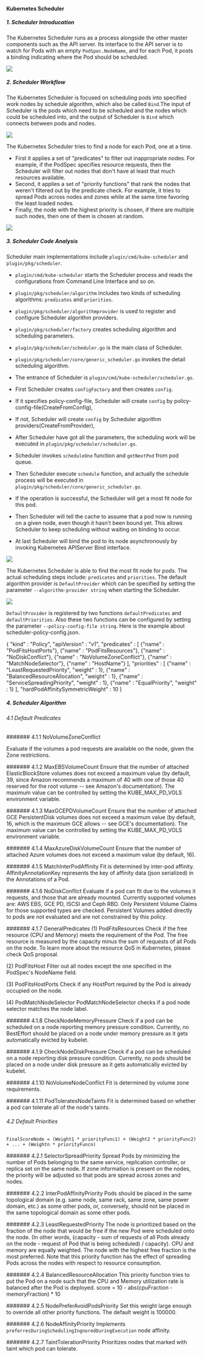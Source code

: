 #### Kubernetes Scheduler

##### 1. Scheduler Introducation

The Kubernetes Scheduler runs as a process alongside the other master components such as the API server. Its interface to the API server is to watch for Pods with an empty ```PodSpec.NodeName```, and for each Pod, it posts a binding indicating where the Pod should be scheduled.

![](../images/2017-09-25-Kubernetes-Scheduler/Scheduler.png)

##### 2. Scheduler Workflow

The Kubernetes Scheduler is focused on scheduling pods into specified work nodes by schedule algorithm, which also be called ```Bind```.The input of Scheduler is the pods which need to be scheduled and the nodes which could be scheduled into, and the output of Scheduler is ```Bind``` which connects between pods and nodes.

![](../images/2017-09-25-Kubernetes-Scheduler/Workflow.png)

The Kubernetes Scheduler tries to find a node for each Pod, one at a time.
- First it applies a set of "predicates" to filter out inappropriate nodes. For example, if the PodSpec specifies resource requests, then the Scheduler will filter out nodes that don't have at least that much resources available.
- Second, it applies a set of "priority functions" that rank the nodes that weren't filtered out by the predicate check. For example, it tries to spread Pods across nodes and zones while at the same time favoring the least loaded nodes.
- Finally, the node with the highest priority is chosen, if there are multiple such nodes, then one of them is chosen at random.

![](../images/2017-09-25-Kubernetes-Scheduler/Algorithm.png)

##### 3. Scheduler Code Analysis

Scheduler main implementations include ```plugin/cmd/kube-scheduler``` and ```plugin/pkg/scheduler```.
- ```plugin/cmd/kube-scheduler``` starts the Scheduler process and reads the configurations from Command Line Interface and so on.
- ```plugin/pkg/scheduler/algorithm``` includes two kinds of scheduling algorithms: ```predicates``` and ```priorities```.
- ```plugin/pkg/scheduler/algorithmprovider``` is used to register and configure Scheduler algorithm providers.
- ```plugin/pkg/scheduler/factory``` creates scheduling algorithm and scheduling parameters.
- ```plugin/pkg/scheduler/scheduler.go``` is the main class of Scheduler.
- ```plugin/pkg/scheduler/core/generic_scheduler.go``` invokes the detail scheduling algorithm.

- The entrance of Scheduler is ```plugin/cmd/kube-scheduler/scheduler.go```.
- First Scheduler creates ```configFactory``` and then creates ```config```.
- If it specifies policy-config-file, Scheduler will create ```config``` by policy-config-file(CreateFromConfig),
- If not, Scheduler will create ```config``` by Scheduler algorithm providers(CreateFromProvider),
- After Scheduler have got all the parameters, the scheduling work will be executed in ```plugin/pkg/scheduler/scheduler.go```.
- Scheduler invokes ```scheduleOne``` function and ```getNextPod``` from pod queue.
- Then Scheduler execute ```schedule``` function, and actually the schedule process will be executed in ```plugin/pkg/scheduler/core/generic_scheduler.go```.
- If the operation is successful, the Scheduler will get a most fit node for this pod.
- Then Scheduler will tell the cache to assume that a pod now is running on a given node, even though it hasn't been bound yet. This allows Scheduler to keep scheduling without waiting on binding to occur. 
- At last Scheduler will bind the pod to its node asynchronously by invoking Kubernetes APIServer Bind interface.

![](../images/2017-09-25-Kubernetes-Scheduler/SchedulerSequence.png)

The Kubernetes Scheduler is able to find the most fit node for pods. The actual scheduling steps include: ```predicates``` and ```priorities```. The default algorithm provider is ```DefaultProvider``` which can be specified by setting the parameter ```--algorithm-provider string``` when starting the Scheduler. 

![](../images/2017-09-25-Kubernetes-Scheduler/AlgorithmProviderSequence.png)

```DefaultProvider``` is registered by two functions ```defaultPredicates``` and ```defaultPriorities```. Also these two functions can be configured by setting the parameter ```--policy-config-file string```. Here is the example about scheduler-policy-config.json.

{
	"kind" : "Policy",
	"apiVersion" : "v1",
	"predicates" : [
		{"name" : "PodFitsHostPorts"},
		{"name" : "PodFitsResources"},
		{"name" : "NoDiskConflict"},
		{"name" : "NoVolumeZoneConflict"},
		{"name" : "MatchNodeSelector"},
		{"name" : "HostName"}
		],
	"priorities" : [
		{"name" : "LeastRequestedPriority", "weight" : 1},
		{"name" : "BalancedResourceAllocation", "weight" : 1},
		{"name" : "ServiceSpreadingPriority", "weight" : 1},
		{"name" : "EqualPriority", "weight" : 1}
		],
	"hardPodAffinitySymmetricWeight" : 10
}

##### 4. Scheduler Algorithm

###### 4.1 Default Predicates

####### 4.1.1 NoVolumeZoneConflict

Evaluate if the volumes a pod requests are available on the node, given the Zone restrictions.

####### 4.1.2 MaxEBSVolumeCount
Ensure that the number of attached ElasticBlockStore volumes does not exceed a maximum value (by default, 39, since Amazon recommends a maximum of 40 with one of those 40 reserved for the root volume -- see Amazon's documentation). The maximum value can be controlled by setting the KUBE_MAX_PD_VOLS environment variable.

####### 4.1.3 MaxGCEPDVolumeCount
Ensure that the number of attached GCE PersistentDisk volumes does not exceed a maximum value (by default, 16, which is the maximum GCE allows -- see GCE's documentation). The maximum value can be controlled by setting the KUBE_MAX_PD_VOLS environment variable.

####### 4.1.4 MaxAzureDiskVolumeCount
Ensure that the number of attached Azure volumes does not exceed a maximum value (by default, 16).

####### 4.1.5 MatchInterPodAffinity
Fit is determined by inter-pod affinity. AffinityAnnotationKey represents the key of affinity data (json serialized) in the Annotations of a Pod.

####### 4.1.6 NoDiskConflict
Evaluate if a pod can fit due to the volumes it requests, and those that are already mounted. Currently supported volumes are: AWS EBS, GCE PD, ISCSI and Ceph RBD. Only Persistent Volume Claims for those supported types are checked. Persistent Volumes added directly to pods are not evaluated and are not constrained by this policy.

####### 4.1.7 GeneralPredicates
(1) PodFitsResources 
Check if the free resource (CPU and Memory) meets the requirement of the Pod. The free resource is measured by the capacity minus the sum of requests of all Pods on the node. To learn more about the resource QoS in Kubernetes, please check QoS proposal.

(2) PodFitsHost
Filter out all nodes except the one specified in the PodSpec's NodeName field.

(3) PodFitsHostPorts
Check if any HostPort required by the Pod is already occupied on the node.

(4) PodMatchNodeSelector
PodMatchNodeSelector checks if a pod node selector matches the node label.

####### 4.1.8 CheckNodeMemoryPressure
Check if a pod can be scheduled on a node reporting memory pressure condition. Currently, no BestEffort should be placed on a node under memory pressure as it gets automatically evicted by kubelet.

####### 4.1.9 CheckNodeDiskPressure
Check if a pod can be scheduled on a node reporting disk pressure condition. Currently, no pods should be placed on a node under disk pressure as it gets automatically evicted by kubelet.

####### 4.1.10 NoVolumeNodeConflict
Fit is determined by volume zone requirements.

####### 4.1.11 PodToleratesNodeTaints
Fit is determined based on whether a pod can tolerate all of the node's taints.

###### 4.2 Default Priorities
```FinalScoreNode = (Weight1 * priorityFunc1) + (Weight2 * priorityFunc2) + ... + (Weightn * priorityFuncn)```

####### 4.2.1 SelectorSpreadPriority
Spread Pods by minimizing the number of Pods belonging to the same service, replication controller, or replica set on the same node. If zone information is present on the nodes, the priority will be adjusted so that pods are spread across zones and nodes.

####### 4.2.2 InterPodAffinityPriority
Pods should be placed in the same topological domain (e.g. same node, same rack, same zone, same power domain, etc.)
as some other pods, or, conversely, should not be placed in the same topological domain as some other pods.

####### 4.2.3 LeastRequestedPriority
The node is prioritized based on the fraction of the node that would be free if the new Pod were scheduled onto the node. (In other words, (capacity - sum of requests of all Pods already on the node - request of Pod that is being scheduled) / capacity). CPU and memory are equally weighted. The node with the highest free fraction is the most preferred. Note that this priority function has the effect of spreading Pods across the nodes with respect to resource consumption.

####### 4.2.4 BalancedResourceAllocation
This priority function tries to put the Pod on a node such that the CPU and Memory utilization rate is balanced after the Pod is deployed.
score = 10 - abs(cpuFraction - memoryFraction) * 10

####### 4.2.5 NodePreferAvoidPodsPriority
Set this weight large enough to override all other priority functions. The default weight is 100000.

####### 4.2.6 NodeAffinityPriority
Implements ```preferresDuringSchedulingIngnoredDuringExecution``` node affinity.

####### 4.2.7 TaintTolerationPriority
Prioritizes nodes that marked with taint which pod can tolerate.
